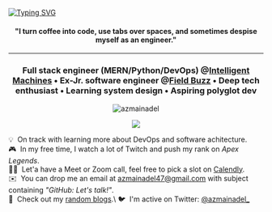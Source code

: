 [![Typing SVG](https://readme-typing-svg.herokuapp.com?font=Jost&size=92&color=000000&center=true&vCenter=true&width=1000&height=160&lines=%3CHello%2C+World!%2F%3E;%3C%E0%A6%95%E0%A6%BF%E0%A6%B0%E0%A7%87%2C+%E0%A6%AA%E0%A7%83%E0%A6%A5%E0%A6%BF%E0%A6%AC%E0%A7%80!%2F%3E)](https://git.io/typing-svg)
<h4 align="center">"I turn coffee into code, use tabs over spaces, and sometimes despise myself as an engineer."</h4>

---

<h3 align="center">Full stack engineer (MERN/Python/DevOps) @<a href='https://intelligentmachin.es'>Intelligent Machines</a> • Ex-Jr. software engineer @<a href='https://field.buzz'>Field Buzz</a> • Deep tech enthusiast • Learning system design • Aspiring polyglot dev </h3>


<!-- - 👨‍💻 Personal site: [https://azmainadel.site/](https://azmainadel.me/)
- 📝 Some stuff I wrote: [https://azmainadel.site/blog/](https://azmainadel.site/blog/)
- 📫 Reach me: **azmainadel47@gmail.com**
- 📄 Check out my resume: [https://azmainadel.site/resume/](https://azmainadel.site/resume/) -->


<p align="center">
 <img align='center' src="https://komarev.com/ghpvc/?username=azmainadel" alt="azmainadel" /> 
</p>

<p align="center">
  <img src="https://github-readme-stats.vercel.app/api?username=azmainadel&show_icons=true"/>
</p>

💡 &nbsp;On track with learning more about DevOps and software achitecture.\
🎮 &nbsp;In my free time, I watch a lot of Twitch and push my rank on *Apex Legends*.\
🤝🏻 &nbsp;Let'a have a Meet or Zoom call, feel free to pick a slot on [Calendly](https://calendly.com/azmainadel/30min).\
✉️ &nbsp;You can drop me an email at azmainadel47@gmail.com with subject containing *"GitHub: Let's talk!"*.\
📄 &nbsp;Check out my <a href="https://azmainadel.me/blog/" target="_blank">random blogs</a>.\ 
🐦 &nbsp;I'm active on Twitter: [@azmainadel_](https://twitter.com/azmainadel_)

